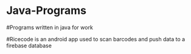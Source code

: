 # Java-Programs

#Programs written in java for work

#Ricecode is an android app used to scan barcodes and push data to a firebase database
